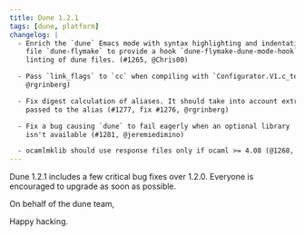 ```yaml
---
title: Dune 1.2.1
tags: [dune, platform]
changelog: |
  - Enrich the `dune` Emacs mode with syntax highlighting and indentation. New
    file `dune-flymake` to provide a hook `dune-flymake-dune-mode-hook` to enable
    linting of dune files. (#1265, @Chris00)

  - Pass `link_flags` to `cc` when compiling with `Configurator.V1.c_test` (#1274,
    @rgrinberg)

  - Fix digest calculation of aliases. It should take into account extra bindings
    passed to the alias (#1277, fix #1276, @rgrinberg)

  - Fix a bug causing `dune` to fail eagerly when an optional library
    isn't available (#1281, @jeremiedimino)

  - ocamlmklib should use response files only if ocaml >= 4.08 (@1268, @bryphe)
---
```


Dune 1.2.1 includes a few critical bug fixes over 1.2.0. Everyone is encouraged to upgrade as soon as possible.

On behalf of the dune team,

Happy hacking.
